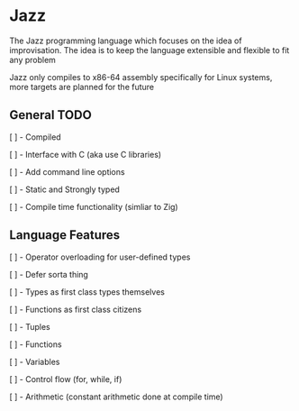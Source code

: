 # Jazz

The Jazz programming language which focuses on the idea of improvisation. The 
idea is to keep the language extensible and flexible to fit any problem

Jazz only compiles to x86-64 assembly specifically for Linux systems, more
targets are planned for the future

## General TODO

[ ] - Compiled

[ ] - Interface with C (aka use C libraries)

[ ] - Add command line options

[ ] - Static and Strongly typed

[ ] - Compile time functionality (simliar to Zig)

## Language Features

[ ] - Operator overloading for user-defined types

[ ] - Defer sorta thing

[ ] - Types as first class types themselves

[ ] - Functions as first class citizens

[ ] - Tuples

[ ] - Functions

[ ] - Variables

[ ] - Control flow (for, while, if)

[ ] - Arithmetic (constant arithmetic done at compile time)
